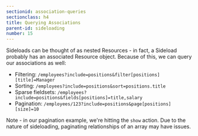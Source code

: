 ```yaml
---
sectionid: association-queries
sectionclass: h4
title: Querying Associations
parent-id: sideloading
number: 15
---
```


Sideloads can be thought of as nested Resources - in fact, a Sideload
probably has an associated Resource object. Because of this, we can
query our associations as well:

* Filtering: `/employees?include=positions&filter[positions][title]=Manager`
* Sorting: `/employees?include=positions&sort=positions.title`
* Sparse fieldsets:
  `/employees?include=positions&fields[positions]=title,salary`
* Pagination:
  `/employees/123?include=positions&page[positions][size]=10`

Note - in our pagination example, we're hitting the `show` action. Due
to the nature of sideloading, paginating relationships of an array may
have issues.
